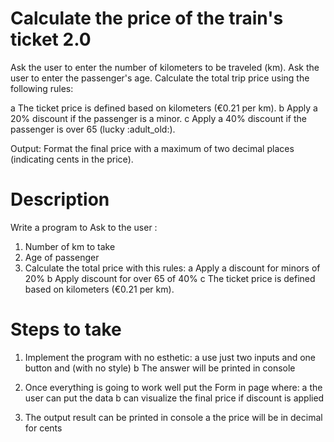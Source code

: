 # Calculate the price of the train's ticket 2.0

Ask the user to enter the number of kilometers to be traveled (km).
Ask the user to enter the passenger's age.
Calculate the total trip price using the following rules:

a The ticket price is defined based on kilometers (€0.21 per km).
b Apply a 20% discount if the passenger is a minor.
c Apply a 40% discount if the passenger is over 65 (lucky :adult_old:).

Output: Format the final price with a maximum of two decimal places (indicating cents in the price).

# Description

Write a program to Ask to the user :

1. Number of km to take
2. Age of passenger
3. Calculate the total price with this rules:
   a Apply a discount for minors of 20%
   b Apply discount for over 65 of 40%
   c The ticket price is defined based on kilometers (€0.21 per km).

# Steps to take

1. Implement the program with no esthetic:
   a use just two inputs and one button and (with no style)
   b The answer will be printed in console
2. Once everything is going to work well put the Form in page where:
   a the user can put the data
   b can visualize the final price if discount is applied

3. The output result can be printed in console
   a the price will be in decimal for cents
